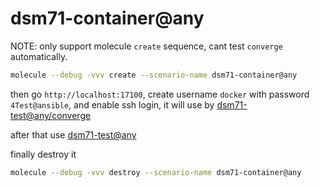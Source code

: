 # dsm71-container@any

NOTE: only support molecule `create` sequence, cant test `converge` automatically.

```bash
molecule --debug -vvv create --scenario-name dsm71-container@any
```

then go `http://localhost:17100`, create username `docker` with password `4Test@ansible`,
and enable ssh login, it will use by [dsm71-test@any/converge](../dsm71-test@any/converge.yml)

after that use [dsm71-test@any](../dsm71-test@any/README.md)


finally destroy it

```bash
molecule --debug -vvv destroy --scenario-name dsm71-container@any
```
